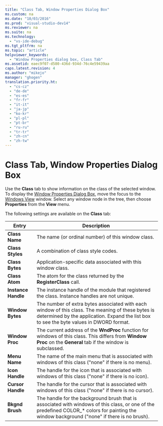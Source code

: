 ```yaml
---
title: "Class Tab, Window Properties Dialog Box"
ms.custom: na
ms.date: "10/03/2016"
ms.prod: "visual-studio-dev14"
ms.reviewer: na
ms.suite: na
ms.technology: 
  - "vs-ide-debug"
ms.tgt_pltfrm: na
ms.topic: "article"
helpviewer_keywords: 
  - "Window Properties dialog box, Class Tab"
ms.assetid: eaec9f07-d580-436d-934d-76c4e59439aa
caps.latest.revision: 4
ms.author: "mikejo"
manager: "ghogen"
translation.priority.ht: 
  - "cs-cz"
  - "de-de"
  - "es-es"
  - "fr-fr"
  - "it-it"
  - "ja-jp"
  - "ko-kr"
  - "pl-pl"
  - "pt-br"
  - "ru-ru"
  - "tr-tr"
  - "zh-cn"
  - "zh-tw"
---
```

# Class Tab, Window Properties Dialog Box
Use the **Class** tab to show information on the class of the selected window. To display the [Window Properties Dialog Box](../VS_debugger/window-properties-dialog-box.md), move the focus to the [Windows View](../VS_debugger/windows-view.md) window. Select any window node in the tree, then choose **Properties** from the **View** menu.  
  
 The following settings are available on the **Class** tab:  
  
|Entry|Description|  
|-----------|-----------------|  
|**Class Name**|The name (or ordinal number) of this window class.|  
|**Class Styles**|A combination of class style codes.|  
|**Class Bytes**|Application-specific data associated with this window class.|  
|**Class Atom**|The atom for the class returned by the **RegisterClass** call.|  
|**Instance Handle**|The instance handle of the module that registered the class. Instance handles are not unique.|  
|**Window Bytes**|The number of extra bytes associated with each window of this class. The meaning of these bytes is determined by the application. Expand the list box to see the byte values in DWORD format.|  
|**Window Proc**|The current address of the **WndProc** function for windows of this class. This differs from **Window Proc** on the **General** tab if the window is subclassed.|  
|**Menu Name**|The name of the main menu that is associated with windows of this class ("none" if there is no menu).|  
|**Icon Handle**|The handle for the icon that is associated with windows of this class ("none" if there is no icon).|  
|**Cursor Handle**|The handle for the cursor that is associated with windows of this class ("none" if there is no cursor).|  
|**Bkgnd Brush**|The handle for the background brush that is associated with windows of this class, or one of the predefined COLOR_* colors for painting the window background ("none" if there is no brush).|